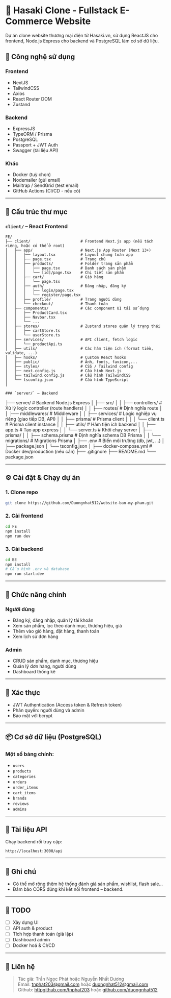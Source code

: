 # 💄 Hasaki Clone - Fullstack E-Commerce Website

Dự án clone website thương mại điện tử Hasaki.vn, sử dụng ReactJS cho frontend, Node.js Express cho backend và PostgreSQL làm cơ sở dữ liệu.

## 🧰 Công nghệ sử dụng

### Frontend
- NextJS
- TailwindCSS
- Axios
- React Router DOM
- Zustand 


### Backend
- ExpressJS
- TypeORM / Prisma
- PostgreSQL
- Passport + JWT Auth
- Swagger (tài liệu API)

### Khác
- Docker (tuỳ chọn)
- Nodemailer (gửi email)
- Mailtrap / SendGrid (test email)
- GitHub Actions (CI/CD - nếu có)

---

## 📂 Cấu trúc thư mục

### `client/` – React Frontend
```
FE/
├── client/                      # Frontend Next.js app (nếu tách riêng, hoặc có thể ở root)
│   ├── app/                     # Next.js App Router (Next 13+)
│   │   ├── layout.tsx           # Layout chung toàn app
│   │   ├── page.tsx             # Trang chủ
│   │   ├── products/            # Folder trang sản phẩm
│   │   │   ├── page.tsx         # Danh sách sản phẩm
│   │   │   └── [id]/page.tsx    # Chi tiết sản phẩm
│   │   ├── cart/                # Giỏ hàng
│   │   │   └── page.tsx
│   │   ├── auth/                # Đăng nhập, đăng ký
│   │   │   ├── login/page.tsx
│   │   │   └── register/page.tsx
│   │   ├── profile/             # Trang người dùng
│   │   └── checkout/            # Thanh toán
│   ├── components/              # Các component UI tái sử dụng
│   │   ├── ProductCard.tsx
│   │   ├── Navbar.tsx
│   │   └── ...
│   ├── stores/                  # Zustand stores quản lý trạng thái
│   │   ├── cartStore.ts
│   │   └── userStore.ts
│   ├── services/                # API client, fetch logic
│   │   └── productApi.ts
│   ├── utils/                   # Các hàm tiện ích (format tiền, validate, ...)
│   ├── hooks/                   # Custom React hooks
│   ├── public/                  # Ảnh, fonts, favicon,...
│   ├── styles/                  # CSS / Tailwind config
│   ├── next.config.js           # Cấu hình Next.js
│   ├── tailwind.config.js       # Cấu hình TailwindCSS
│   └── tsconfig.json            # Cấu hình TypeScript
│

### `server/` – Backend
```
├── server/                      # Backend Node.js Express
│   ├── src/
│   │   ├── controllers/         # Xử lý logic controller (route handlers)
│   │   ├── routes/              # Định nghĩa route
│   │   ├── middlewares/         # Middleware
│   │   ├── services/            # Logic nghiệp vụ riêng (giao tiếp DB, API)
│   │   ├── prisma/              # Prisma client
│   │   │   └── client.ts        # Prisma client instance
│   │   ├── utils/               # Hàm tiện ích backend
│   │   ├── app.ts               # Tạo app express
│   │   └── server.ts            # Khởi chạy server
│   ├── prisma/
│   │   ├── schema.prisma        # Định nghĩa schema DB Prisma
│   │   └── migrations/          # Migrations Prisma
│   ├── .env                    # Biến môi trường (db, jwt, ...)
│   ├── package.json
│   └── tsconfig.json
│
├── docker-compose.yml           # Docker dev/production (nếu cần)
├── .gitignore
├── README.md
└── package.json   

---

## ⚙️ Cài đặt & Chạy dự án

### 1. Clone repo
```bash
git clone https://github.com/Duongnhat512/website-ban-my-pham.git

```

### 2. Cài frontend
```bash
cd FE
npm install
npm run dev
```

### 3. Cài backend
```bash
cd BE
npm install
# Cấu hình .env và database
npm run start:dev
```

---

## 🛒 Chức năng chính

### Người dùng
- Đăng ký, đăng nhập, quản lý tài khoản
- Xem sản phẩm, lọc theo danh mục, thương hiệu, giá
- Thêm vào giỏ hàng, đặt hàng, thanh toán
- Xem lịch sử đơn hàng

### Admin
- CRUD sản phẩm, danh mục, thương hiệu
- Quản lý đơn hàng, người dùng
- Dashboard thống kê

---

## 🔐 Xác thực
- JWT Authentication (Access token & Refresh token)
- Phân quyền: người dùng và admin
- Bảo mật với bcrypt

---

## 📦 Cơ sở dữ liệu (PostgreSQL)

### Một số bảng chính:
- `users`
- `products`
- `categories`
- `orders`
- `order_items`
- `cart_items`
- `brands`
- `reviews`
- `admins`

---

## 📄 Tài liệu API

Chạy backend rồi truy cập:
```
http://localhost:3000/api
```

---

## 📝 Ghi chú
- Có thể mở rộng thêm hệ thống đánh giá sản phẩm, wishlist, flash sale...
- Đảm bảo CORS đúng khi kết nối frontend – backend.

---

## 📌 TODO
- [ ] Xây dựng UI
- [ ] API auth & product
- [ ] Tích hợp thanh toán (giả lập)
- [ ] Dashboard admin
- [ ] Docker hoá & CI/CD

---

## 📧 Liên hệ
> Tác giả: Trần Ngọc Phát hoặc Nguyễn Nhất Dương  
> Email: tnphat203@gmail.com hoặc duongnhat512@gmail.com  
> Github: [httpgithub.com/tnphat203](https://github.com/tnphat203) hoặc [github.com/duongnhat512](https://github.com/Duongnhat512)
